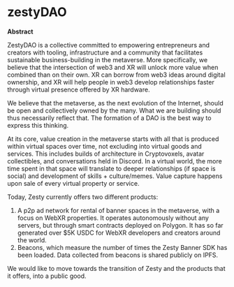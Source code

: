 # zestyDAO

**Abstract**

ZestyDAO is a collective committed to empowering entrepreneurs and creators with tooling, infrastructure and a community that facilitates sustainable business-building in the metaverse. More specifically, we believe that the intersection of web3 and XR will unlock more value when combined than on their own. XR can borrow from web3 ideas around digital ownership, and XR will help people in web3 develop relationships faster through virtual presence offered by XR hardware.

We believe that the metaverse, as the next evolution of the Internet, should be open and collectively owned by the many. What we are building should thus necessarily reflect that. The formation of a DAO is the best way to express this thinking.

At its core, value creation in the metaverse starts with all that is produced within virtual spaces over time, not excluding into virtual goods and services. This includes builds of architecture in Cryptovoxels, avatar collectibles, and conversations held in Discord. In a virtual world, the more time spent in that space will translate to deeper relationships (if space is social) and development of skills + culture/memes. Value capture happens upon sale of every virtual property or service.

Today, Zesty currently offers two different products:
1. A p2p ad network for rental of banner spaces in the metaverse, with a focus on WebXR properties. It operates autonomously without any servers, but through smart contracts deployed on Polygon. It has so far generated over $5K USDC for WebXR developers and creators around the world.
2. Beacons, which measure the number of times the Zesty Banner SDK has been loaded. Data collected from beacons is shared publicly on IPFS.

We would like to move towards the transition of Zesty and the products that it offers, into a public good.
